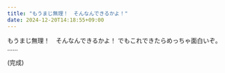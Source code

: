 ```yaml
---
title: "もうまじ無理！　そんなんできるかよ！"
date: 2024-12-20T14:18:55+09:00
---
```

もうまじ無理！　そんなんできるかよ！
でもこれできたらめっちゃ面白いぞ。
……

(完成)
